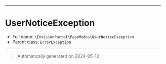 ***

# UserNoticeException





* Full name: `\EnvisionPortal\PageModes\UserNoticeException`
* Parent class: [`ErrorException`](../../ErrorException.md)






***
> Automatically generated on 2024-05-12
